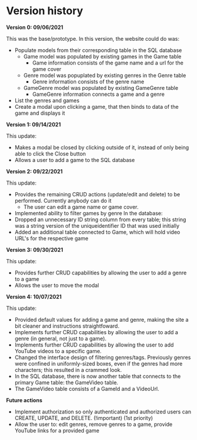 # Version history

**Version 0: 09/06/2021**

This was the base/prototype. In this version, the website could do was:
- Populate models from their corresponding table in the SQL database
  - Game model was populated by existing games in the Game table
      - Game information consists of the game name and a url for the game cover
  - Genre model was popuplated by existing genres in the Genre table
      - Genre information consists of the genre name
  - GameGenre model was populated by existing GameGenre table
      - GameGenre information connects a game and a genre
- List the genres and games
- Create a modal upon clicking a game, that then binds to data of the game and displays it

**Version 1: 09/14/2021**

This update:
- Makes a modal be closed by clicking outside of it, instead of only being able to click the Close button
- Allows a user to add a game to the SQL database

**Version 2: 09/22/2021**

This update: 
- Provides the remaining CRUD actions (update/edit and delete) to be performed. Currently anybody can do it
   - The user can edit a game name or game cover.
- Implemented ability to filter games by genre
In the database:
- Dropped an unnecessary ID string column from every table; this string was a string version of the uniqueidentifier ID that was used initially
- Added an additional table connected to Game, which will hold video URL's for the respective game

**Version 3: 09/30/2021**

This update:
- Provides further CRUD capabilities by allowing the user to add a genre to a game
- Allows the user to move the modal

**Version 4: 10/07/2021**

This update:
- Provided default values for adding a game and genre, making the site a bit cleaner and instructions straightfoward.
- Implements further CRUD capabilities by allowing the user to add a genre (in general, not just to a game).
- Implements further CRUD capabilities by allowing the user to add YouTube videos to a specific game.
- Changed the interface design of filtering genres/tags. Previously genres were confined in 
  uniformly-sized boxes, even if the genres had more characters; this resulted in a crammed look.
- In the SQL database, there is now another table that connects to the primary Game table: the GameVideo table.   
- The GameVideo table consists of a GameId and a VideoUrl. 

**Future actions**
- Implement authorization so only authenticated and authorized users can CREATE, UPDATE, and DELETE. (!important) (1st priority)
- Allow the user to: edit genres, remove genres to a game, provide YouTube links for a provided game
